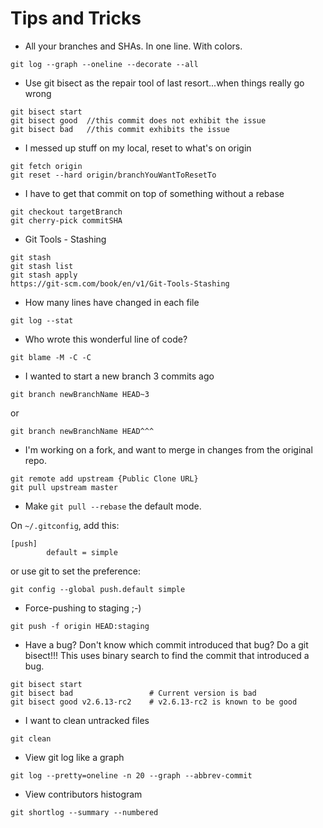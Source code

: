 Tips and Tricks
===============

- All your branches and SHAs. In one line. With colors.
```
git log --graph --oneline --decorate --all
```

- Use git bisect as the repair tool of last resort...when things really go wrong
```
git bisect start
git bisect good  //this commit does not exhibit the issue
git bisect bad   //this commit exhibits the issue
```

- I messed up stuff on my local, reset to what's on origin
```
git fetch origin
git reset --hard origin/branchYouWantToResetTo
```

- I have to get that commit on top of something without a rebase
```
git checkout targetBranch
git cherry-pick commitSHA 
```

- Git Tools - Stashing
```
git stash
git stash list
git stash apply
https://git-scm.com/book/en/v1/Git-Tools-Stashing
```

- How many lines have changed in each file
```
git log --stat
```

- Who wrote this wonderful line of code?
```
git blame -M -C -C
```

- I wanted to start a new branch 3 commits ago
```
git branch newBranchName HEAD~3
```

or

```
git branch newBranchName HEAD^^^
```

- I'm working on a fork, and want to merge in changes from the original repo.
```
git remote add upstream {Public Clone URL}
git pull upstream master
```

- Make `git pull --rebase` the default mode.

On `~/.gitconfig`, add this:

```
[push]
        default = simple
```

or use git to set the preference:

```
git config --global push.default simple
```

- Force-pushing to staging ;-)
```
git push -f origin HEAD:staging
```

- Have a bug? Don't know which commit introduced that bug? Do a git bisect!!! This uses binary search to find the commit that introduced a bug.
```
git bisect start
git bisect bad                 # Current version is bad
git bisect good v2.6.13-rc2    # v2.6.13-rc2 is known to be good
```

- I want to clean untracked files
```
git clean
```

- View git log like a graph
```
git log --pretty=oneline -n 20 --graph --abbrev-commit
```

- View contributors histogram
```
git shortlog --summary --numbered
```
